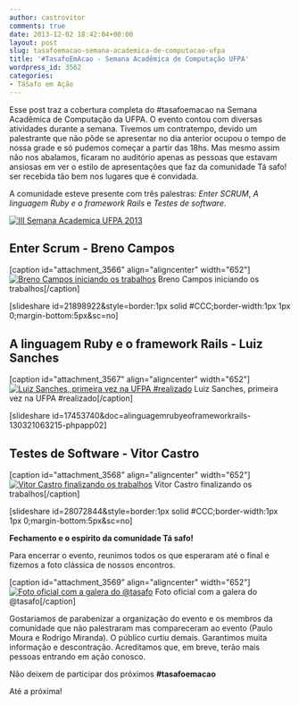 ```yaml
---
author: castrovitor
comments: true
date: 2013-12-02 18:42:04+00:00
layout: post
slug: tasafoemacao-semana-academica-de-computacao-ufpa
title: '#TasafoEmAcao - Semana Acadêmica de Computação UFPA'
wordpress_id: 3562
categories:
- TáSafo em Ação
---
```


Esse post traz a cobertura completa do #tasafoemacao na Semana Acadêmica de Computação da UFPA. O evento contou com diversas atividades durante a semana. Tivemos um contratempo, devido um palestrante que não pôde se apresentar no dia anterior ocupou o tempo de nossa grade e só pudemos começar a partir das 18hs. Mas mesmo assim não nos abalamos, ficaram no auditório apenas as pessoas que estavam ansiosas em ver o estilo de apresentações que faz da comunidade Tá safo! ser recebida tão bem nos lugares que é convidada.




A comunidade esteve presente com três palestras: _Enter SCRUM_, _A linguagem Ruby e o framework Rails_ e _Testes de software_.


[![III Semana Academica UFPA 2013](http://tasafo.files.wordpress.com/2013/12/600866_251847368300984_873603638_n.jpg?w=210)](http://tasafo.files.wordpress.com/2013/12/600866_251847368300984_873603638_n.jpg)


## 

<!-- more -->


## **Enter Scrum - Breno Campos**


[caption id="attachment_3566" align="aligncenter" width="652"][![Breno Campos iniciando os trabalhos](http://tasafo.files.wordpress.com/2013/12/img_2498.jpg?w=652)](http://tasafo.files.wordpress.com/2013/12/img_2498.jpg) Breno Campos iniciando os trabalhos[/caption]

[slideshare id=21898922&style=border:1px solid #CCC;border-width:1px 1px 0;margin-bottom:5px&sc=no]


## **A linguagem Ruby e o framework Rails - Luiz Sanches**


[caption id="attachment_3567" align="aligncenter" width="652"][![Luiz Sanches, primeira vez na UFPA #realizado](http://tasafo.files.wordpress.com/2013/12/img_2507.jpg?w=652)](http://tasafo.files.wordpress.com/2013/12/img_2507.jpg) Luiz Sanches, primeira vez na UFPA #realizado[/caption]

[slideshare id=17453740&doc=alinguagemrubyeoframeworkrails-130321063215-phpapp02]


## **Testes de Software - Vitor Castro**


[caption id="attachment_3568" align="aligncenter" width="652"][![Vitor Castro finalizando os trabalhos](http://tasafo.files.wordpress.com/2013/12/img_2516.jpg?w=652)](http://tasafo.files.wordpress.com/2013/12/img_2516.jpg) Vitor Castro finalizando os trabalhos[/caption]

[slideshare id=28072844&style=border:1px solid #CCC;border-width:1px 1px 0;margin-bottom:5px&sc=no]

**Fechamento e o espírito da comunidade Tá safo!**

Para encerrar o evento, reunimos todos os que esperaram até o final e fizemos a foto clássica de nossos encontros.

[caption id="attachment_3569" align="aligncenter" width="652"][![Foto oficial com a galera do @tasafo](http://tasafo.files.wordpress.com/2013/12/img_2526.jpg?w=652)](http://tasafo.files.wordpress.com/2013/12/img_2526.jpg) Foto oficial com a galera do @tasafo[/caption]

Gostariamos de parabenizar a organização do evento e os membros da comunidade que não palestraram mas compareceram ao evento (Paulo Moura e Rodrigo Miranda). O público curtiu demais. Garantimos muita informação e descontração. Acreditamos que, em breve, terão mais pessoas entrando em ação conosco.

Não deixem de participar dos próximos **#tasafoemacao**

Até a próxima!
